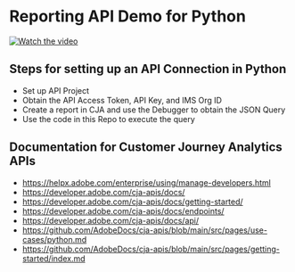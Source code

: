 # Reporting API Demo for Python 

[![Watch the video](https://i.postimg.cc/Wpq6YxLL/screenshot.png)](https://youtu.be/ObIxEVpHFeg "Title of Video")

## Steps for setting up an API Connection in Python
- Set up API Project
- Obtain the API Access Token, API Key, and IMS Org ID
- Create a report in CJA and use the Debugger to obtain the JSON Query
- Use the code in this Repo to execute the query

## Documentation for Customer Journey Analytics APIs
- https://helpx.adobe.com/enterprise/using/manage-developers.html
- https://developer.adobe.com/cja-apis/docs/
- https://developer.adobe.com/cja-apis/docs/getting-started/
- https://developer.adobe.com/cja-apis/docs/endpoints/
- https://developer.adobe.com/cja-apis/docs/api/
- https://github.com/AdobeDocs/cja-apis/blob/main/src/pages/use-cases/python.md
- https://github.com/AdobeDocs/cja-apis/blob/main/src/pages/getting-started/index.md
